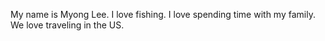 My name is Myong Lee.
I love fishing. 
I love spending time with my family.
We love traveling in the US.